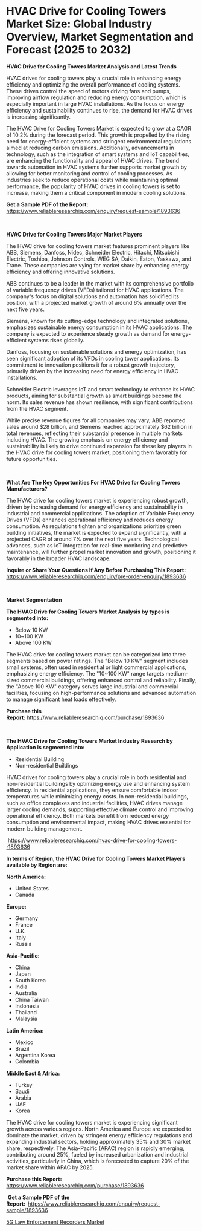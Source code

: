 <p><h1>HVAC Drive for Cooling Towers Market Size: Global Industry Overview, Market Segmentation and Forecast (2025 to 2032)</h1></p><p><strong>HVAC Drive for Cooling Towers Market Analysis and Latest Trends</strong></p>
<p><p>HVAC drives for cooling towers play a crucial role in enhancing energy efficiency and optimizing the overall performance of cooling systems. These drives control the speed of motors driving fans and pumps, improving airflow regulation and reducing energy consumption, which is especially important in large HVAC installations. As the focus on energy efficiency and sustainability continues to rise, the demand for HVAC drives is increasing significantly.</p><p>The HVAC Drive for Cooling Towers Market is expected to grow at a CAGR of 10.2% during the forecast period. This growth is propelled by the rising need for energy-efficient systems and stringent environmental regulations aimed at reducing carbon emissions. Additionally, advancements in technology, such as the integration of smart systems and IoT capabilities, are enhancing the functionality and appeal of HVAC drives. The trend towards automation in HVAC systems further supports market growth by allowing for better monitoring and control of cooling processes. As industries seek to reduce operational costs while maintaining optimal performance, the popularity of HVAC drives in cooling towers is set to increase, making them a critical component in modern cooling solutions.</p></p>
<p><strong>Get a Sample PDF of the Report:&nbsp;</strong> <a href="https://www.reliableresearchiq.com/enquiry/request-sample/1893636?utm_campaign=99&utm_medium=2&utm_source=Github&utm_content=ia&utm_term=01032025&utm_id=hvac-drive-for-cooling-towers">https://www.reliableresearchiq.com/enquiry/request-sample/1893636</a></p>
<p>&nbsp;</p>
<p><strong>HVAC Drive for Cooling Towers Major Market Players</strong></p>
<p><p>The HVAC drive for cooling towers market features prominent players like ABB, Siemens, Danfoss, Nidec, Schneider Electric, Hitachi, Mitsubishi Electric, Toshiba, Johnson Controls, WEG SA, Daikin, Eaton, Yaskawa, and Trane. These companies are vying for market share by enhancing energy efficiency and offering innovative solutions.</p><p>ABB continues to be a leader in the market with its comprehensive portfolio of variable frequency drives (VFDs) tailored for HVAC applications. The company's focus on digital solutions and automation has solidified its position, with a projected market growth of around 6% annually over the next five years.</p><p>Siemens, known for its cutting-edge technology and integrated solutions, emphasizes sustainable energy consumption in its HVAC applications. The company is expected to experience steady growth as demand for energy-efficient systems rises globally.</p><p>Danfoss, focusing on sustainable solutions and energy optimization, has seen significant adoption of its VFDs in cooling tower applications. Its commitment to innovation positions it for a robust growth trajectory, primarily driven by the increasing need for energy efficiency in HVAC installations.</p><p>Schneider Electric leverages IoT and smart technology to enhance its HVAC products, aiming for substantial growth as smart buildings become the norm. Its sales revenue has shown resilience, with significant contributions from the HVAC segment.</p><p>While precise revenue figures for all companies may vary, ABB reported sales around $28 billion, and Siemens reached approximately $62 billion in total revenues, reflecting their substantial presence in multiple markets including HVAC. The growing emphasis on energy efficiency and sustainability is likely to drive continued expansion for these key players in the HVAC drive for cooling towers market, positioning them favorably for future opportunities.</p></p>
<p>&nbsp;</p>
<p><strong>What Are The Key Opportunities For HVAC Drive for Cooling Towers Manufacturers?</strong></p>
<p><p>The HVAC drive for cooling towers market is experiencing robust growth, driven by increasing demand for energy efficiency and sustainability in industrial and commercial applications. The adoption of Variable Frequency Drives (VFDs) enhances operational efficiency and reduces energy consumption. As regulations tighten and organizations prioritize green building initiatives, the market is expected to expand significantly, with a projected CAGR of around 7% over the next five years. Technological advances, such as IoT integration for real-time monitoring and predictive maintenance, will further propel market innovation and growth, positioning it favorably in the broader HVAC landscape.</p></p>
<p><strong>Inquire or Share Your Questions If Any Before Purchasing This Report:</strong> <a href="https://www.reliableresearchiq.com/enquiry/pre-order-enquiry/1893636?utm_campaign=99&utm_medium=2&utm_source=Github&utm_content=ia&utm_term=01032025&utm_id=hvac-drive-for-cooling-towers">https://www.reliableresearchiq.com/enquiry/pre-order-enquiry/1893636</a></p>
<p>&nbsp;</p>
<p><strong>Market Segmentation</strong></p>
<p><strong>The HVAC Drive for Cooling Towers Market Analysis by types is segmented into:</strong></p>
<p><ul><li>Below 10 KW</li><li>10~100 KW</li><li>Above 100 KW</li></ul></p>
<p><p>The HVAC drive for cooling towers market can be categorized into three segments based on power ratings. The "Below 10 KW" segment includes small systems, often used in residential or light commercial applications, emphasizing energy efficiency. The "10~100 KW" range targets medium-sized commercial buildings, offering enhanced control and reliability. Finally, the "Above 100 KW" category serves large industrial and commercial facilities, focusing on high-performance solutions and advanced automation to manage significant heat loads effectively.</p></p>
<p><strong>Purchase this Report:&nbsp;</strong><a href="https://www.reliableresearchiq.com/purchase/1893636?utm_campaign=99&utm_medium=2&utm_source=Github&utm_content=ia&utm_term=01032025&utm_id=hvac-drive-for-cooling-towers">https://www.reliableresearchiq.com/purchase/1893636</a></p>
<p>&nbsp;</p>
<p><strong>The HVAC Drive for Cooling Towers Market Industry Research by Application is segmented into:</strong></p>
<p><ul><li>Residential Building</li><li>Non-residential Buildings</li></ul></p>
<p><p>HVAC drives for cooling towers play a crucial role in both residential and non-residential buildings by optimizing energy use and enhancing system efficiency. In residential applications, they ensure comfortable indoor temperatures while minimizing energy costs. In non-residential buildings, such as office complexes and industrial facilities, HVAC drives manage larger cooling demands, supporting effective climate control and improving operational efficiency. Both markets benefit from reduced energy consumption and environmental impact, making HVAC drives essential for modern building management.</p></p>
<p><a href="https://www.reliableresearchiq.com/hvac-drive-for-cooling-towers-r1893636?utm_campaign=99&utm_medium=2&utm_source=Github&utm_content=ia&utm_term=01032025&utm_id=hvac-drive-for-cooling-towers">&nbsp;https://www.reliableresearchiq.com/hvac-drive-for-cooling-towers-r1893636</a></p>
<p><strong>In terms of Region, the HVAC Drive for Cooling Towers Market Players available by Region are:</strong></p>
<p>
    <p> <strong> North America: </strong>
        <ul>
            <li>United States</li>
            <li>Canada</li>
        </ul>
        </p> 
    <p> <strong> Europe: </strong>
        <ul>
            <li>Germany</li>
            <li>France</li>
            <li>U.K.</li>
            <li>Italy</li>
            <li>Russia</li>
        </ul>
        </p> 
    <p> <strong> Asia-Pacific: </strong>
        <ul>
            <li>China</li>
            <li>Japan</li>
            <li>South Korea</li>
            <li>India</li>
            <li>Australia</li>
            <li>China Taiwan</li>
            <li>Indonesia</li>
            <li>Thailand</li>
            <li>Malaysia</li>
        </ul>
        </p> 
    <p> <strong> Latin America: </strong>
        <ul>
            <li>Mexico</li>
            <li>Brazil</li>
            <li>Argentina Korea</li>
            <li>Colombia</li>
        </ul>
        </p> 
    <p> <strong> Middle East & Africa: </strong>
        <ul>
            <li>Turkey</li>
            <li>Saudi</li>
            <li>Arabia</li>
            <li>UAE</li>
            <li>Korea</li>
        </ul>
    </p>
    </p>
<p><p>The HVAC drive for cooling towers market is experiencing significant growth across various regions. North America and Europe are expected to dominate the market, driven by stringent energy efficiency regulations and expanding industrial sectors, holding approximately 35% and 30% market share, respectively. The Asia-Pacific (APAC) region is rapidly emerging, contributing around 25%, fueled by increased urbanization and industrial activities, particularly in China, which is forecasted to capture 20% of the market share within APAC by 2025.</p></p>
<p><strong>Purchase this Report: </strong><a href="https://www.reliableresearchiq.com/purchase/1893636?utm_campaign=99&utm_medium=2&utm_source=Github&utm_content=ia&utm_term=01032025&utm_id=hvac-drive-for-cooling-towers">https://www.reliableresearchiq.com/purchase/1893636</a></p>
<p>&nbsp;<strong>Get a Sample PDF of the Report:&nbsp;&nbsp;</strong><a href="https://www.reliableresearchiq.com/enquiry/request-sample/1893636?utm_campaign=99&utm_medium=2&utm_source=Github&utm_content=ia&utm_term=01032025&utm_id=hvac-drive-for-cooling-towers">https://www.reliableresearchiq.com/enquiry/request-sample/1893636</a></p>
<p><strong></strong></p>
<p><p><a href="https://github.com/gripeluigstt/Market-Research-Report-List-1/blob/main/5g-law-enforcement-recorders-market.md?utm_campaign=99&utm_medium=2&utm_source=Github&utm_content=ia&utm_term=01032025&utm_id=hvac-drive-for-cooling-towers">5G Law Enforcement Recorders Market</a></p></p>